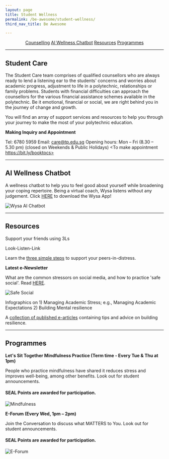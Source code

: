 ```yaml
---
layout: page
title: Student Wellness
permalink: /be-awesome/student-wellness/
third_nav_title: Be Awesome

---
```


<div style="margin:2%; text-align:center">
    <a href="{{site.baseurl}}/be-awesome/student-wellness#counselling" class="bp-button">Counselling</a>
    <a href="{{site.baseurl}}/be-awesome/student-wellness#AIchatbot" class="bp-button">AI Wellness Chatbot</a>
    <a href="{{site.baseurl}}/be-awesome/student-wellness#resources" class="bp-button">Resources</a>
    <a href="{{site.baseurl}}/be-awesome/student-wellness#programmes" class="bp-button">Programmes</a>
</div>

---
## <a id="counselling"></a>Student Care

The Student Care team comprises of qualified counsellors who are always ready to lend a listening ear to the students' concerns and worries about academic progress, adjustment to life in a polytechnic, relationships or family problems. Students with financial difficulties can approach the counsellors for the various financial assistance schemes available in the polytechnic. Be it emotional, financial or social, we are right behind you in the journey of change and growth.

You will find an array of support services and resources to help you through your journey to make the most of your polytechnic education.

**Making Inquiry and Appointment**

Tel:  6780 5959
Email: care@tp.edu.sg
Opening hours: Mon – Fri (8.30 – 5.30 pm) (closed on Weekends & Public Holidays)
<To make appointment https://bit.ly/booktpcs>

---
## <a id="AIchatbot"></a>AI Wellness Chatbot

A wellness chatbot to help you to feel good about yourself while broadening your coping repertoire. Being a virtual coach, Wysa listens without any judgement. Click <a href="https://forms.office.com/Pages/ResponsePage.aspx?id=8JupJXKOKkeuUK373w328SjRz33NBKRCtD9jL8F2z3hUM0JIVkxEWlE2WDlES0pMMExPU05ZM0NUSi4u" target="_blank">HERE</a> to download the Wysa App!

![Wysa AI Chatbot]({{site.baseurl}}/images/BeAwesome-WYSA.JPG)

---
## <a id="resources"></a>Resources

Support your friends using 3Ls

Look-Listen-Link

Learn the <a href="https://studenttpedu.sharepoint.com/sites/SSCS/Home/Shared%20Documents/Forms/Thumbnail.aspx?id=/sites/SSCS/Home/Shared%20Documents/Student%20Care/Student%20Care%20Resources/LookListenLink.jpg&parent=/sites/SSCS/Home/Shared%20Documents/Student%20Care/Student%20Care%20Resources" target="_blank">three simple steps</a> to support your peers-in-distress.

<b>Latest e-Newsletter <How to use Social Media safely and responsibly></b>

What are the common stressors on social media, and how to practice 'safe social'. Read <a href="https://studenttpedu.sharepoint.com/sites/SSCS/Home/Shared%20Documents/Forms/Thumbnail.aspx?id=%2Fsites%2FSSCS%2FHome%2FShared%20Documents%2FStudent%20Care%2FStudent%20Care%20Resources%2FHow%20to%20use%20Social%20Media%20Safely%20and%20Responsibly%2Epdf&parent=%2Fsites%2FSSCS%2FHome%2FShared%20Documents%2FStudent%20Care%2FStudent%20Care%20Resources">HERE</a>.

![Safe Social]({{site.baseurl}}/images/BeAwesome-Socialmedia.JPG)

Infographics on 1) Managing Academic Stress; e.g., Managing Academic Expectations 2) Building Mental resilience

A <a href="https://studenttpedu.sharepoint.com/sites/SSCS/Home/Shared%20Documents/Forms/Thumbnail.aspx?id=%2Fsites%2FSSCS%2FHome%2FShared%20Documents%2FStudent%20Care%2FStudent%20Care%20Resources%2Fpublished%20e%2Darticles%5Ftheme%20compilation%2Epdf&parent=%2Fsites%2FSSCS%2FHome%2FShared%20Documents%2FStudent%20Care%2FStudent%20Care%20Resources">collection of published e-articles</a> containing tips and advice on building resilience.

---
## <a id="programmes"></a>Programmes

<b>Let's Sit Together Mindfulness Practice (Term time - Every Tue & Thu at 1pm)</b>

People who practice mindfulness have shared it reduces stress and improves well-being, among other benefits.  Look out for student announcements. 

<h4>SEAL Points are awarded for participation.</h4>

![Mindfulness]({{site.baseurl}}/images/BeAwesome-Mindfulness.JPG)

<b>E-Forum (Every Wed, 1pm – 2pm)</b>

Join the Conversation to discuss what MATTERS to You.  Look out for student announcements. 

<h4>SEAL Points are awarded for participation.</h4>

![E-Forum]({{site.baseurl}}/images/BeAwesome-E-Forum.png)
